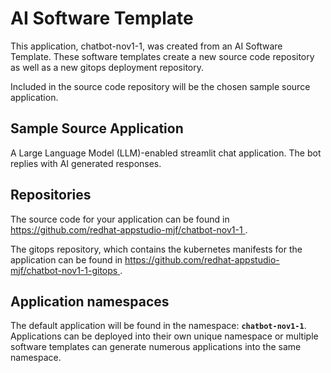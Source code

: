 # AI Software Template

This application, chatbot-nov1-1, was created from an AI Software Template. These software templates create a new source code repository as well as a new gitops deployment repository.

Included in the source code repository will be the chosen sample source application.

## Sample Source Application

A Large Language Model (LLM)-enabled streamlit chat application. The bot replies with AI generated responses.

## Repositories

The source code for your application can be found in [https://github.com/redhat-appstudio-mjf/chatbot-nov1-1 ](https://github.com/redhat-appstudio-mjf/chatbot-nov1-1 ).
 
The gitops repository, which contains the kubernetes manifests for the application can be found in 
[https://github.com/redhat-appstudio-mjf/chatbot-nov1-1-gitops ](https://github.com/redhat-appstudio-mjf/chatbot-nov1-1-gitops ). 

## Application namespaces 

The default application will be found in the namespace: **`chatbot-nov1-1`**. Applications can be deployed into their own unique namespace or multiple software templates can generate numerous applications into the same namespace.
